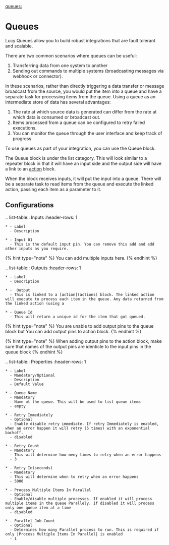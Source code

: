 


[queues:](queues:)

# Queues
Lucy Queues allow you to build robust integrations that are fault tolerant and scalable.


There are two common scenarios where queues can be useful:

1. Transferring data from one system to another
2. Sending out commands to multiple systems (broadcasting messages via  webhook or connector).

In these scenarios, rather than directly triggering a data transfer or message broadcast from the source, you would put the item into a queue and have a separate task for processing items from the queue.
Using a queue as an intermediate store of data has several advantages:

1. The rate at which source data is generated can differ from the rate at which data is consumed or broadcast out.
2. Items processed from a queue can be configured to retry failed executions.
3. You can monitor the queue through the user interface and keep track of progress


To use queues as part of your integration, you can use the Queue block.


The Queue block is under the list category. 
This will look similar to a repeater block in that it will have an input side and the output side will have a link to an [action](actions) block. 

When the block receives inputs, it will put the input into a queue. 
There will be a separate task to read items from the queue and execute the linked action, passing each item as a parameter to it.

## Configurations

.. list-table:: Inputs
    :header-rows: 1

    * - Label 
      - Description
    
    * - Input 01
      - This is the default input pin. You can remove this add and add other inputs as you require.

{% hint type="note" %}
    You can add multiple inputs here. {% endhint %}

.. list-table:: Outputs
    :header-rows: 1

    * - Label 
      - Description
    
    * -  Output
      - This is linked to a [action](actions) block. The linked action will execute to process each item in the queue. Any data returned from the linked action (using a 

    * - Queue Id 
      - This will return a unique id for the item that got queued. 

{% hint type="note" %}
    You are unable to add output pins to the queue block but You can add output pins to action block. {% endhint %}

{% hint type="note" %}
    When adding output pins to the action block, make sure that names of the output pins are identicle to the input pins in the queue block {% endhint %}

.. list-table:: Properties
    :header-rows: 1

    * - Label 
      - Mandatory/Optional
      - Description
      - Default Value
    
    * - Queue Name
      - Mandatory
      - Name ot the queue. This will be used to list queue items
      - empty 

    * - Retry Immediately
      - Optional
      - Enable disable retry immediate. If retry Immediately is enabled, when an error happen it will retry (5 times) with an exponential backoff.
      - disabled

    * - Retry Count 
      - Mandatory
      - This will determine how meny times to retry when an error happens
      - 3

    * - Retry In(seconds)
      - Mandatory
      - This will determine when to retry when an error happens
      - 5000
    
    * - Process Multiple Items In Parallel
      - Optional
      - Enable/disable multiple processes. If enabled it will process multiple items in the queue Parallely. If disabled it will process only one queue item at a time
      - disabled

    * - Parallel Job Count 
      - Optional
      - Determines how many Parallel process to run. This is required if only |Process Multiple Items In Parallel| is enabled
      - 1